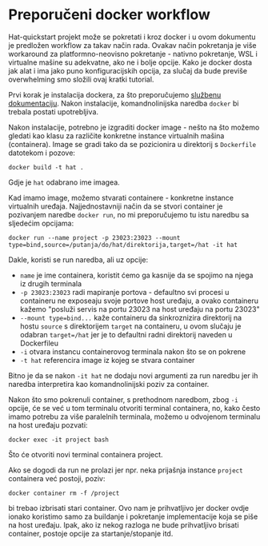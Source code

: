 # Preporučeni docker workflow

Hat-quickstart projekt može se pokretati i kroz docker i u ovom dokumentu je
predložen workflow za takav način rada. Ovakav način pokretanja je više
workaround za platformno-neovisno pokretanje - nativno pokretanje, WSL i
virtualne mašine su adekvatne, ako ne i bolje opcije. Kako je docker dosta jak
alat i ima jako puno konfiguracijskih opcija, za slučaj da bude previše
overwhelming smo složili ovaj kratki tutorial.

Prvi korak je instalacija dockera, za što preporučujemo [službenu
dokumentaciju](https://docs.docker.com/get-started/). Nakon instalacije,
komandnolinijska naredba `docker` bi trebala postati upotrebljiva.

Nakon instalacije, potrebno je izgraditi docker image - nešto na što možemo
gledati kao klasu za različite konkretne instance virtualnih mašina
(containera). Image se gradi tako da se pozicionira u direktorij s `Dockerfile`
datotekom i pozove:

```shell
docker build -t hat .
```

Gdje je `hat` odabrano ime imagea.

Kad imamo image, možemo stvarati containere - konkretne instance virtualnih
uređaja. Najjednostavniji način da se stvori container je pozivanjem naredbe
`docker run`, no mi preporučujemo tu istu naredbu sa sljedećim opcijama:

```shell
docker run --name project -p 23023:23023 --mount type=bind,source=/putanja/do/hat/direktorija,target=/hat -it hat
```

Dakle, koristi se run naredba, ali uz opcije:

  * `name` je ime containera, koristit ćemo ga kasnije da se spojimo na njega
    iz drugih terminala
  * `-p 23023:23023` radi mapiranje portova - defaultno svi procesi u
    containeru ne exposeaju svoje portove host uređaju, a ovako containeru
    kažemo "posluži servis na portu 23023 na host uređaju na portu 23023"
  * `--mount type=bind...` kaže containeru da sinkroznizira direktorij na hostu
    `source` s direktorijem `target` na containeru, u ovom slučaju je odabran
    `target=/hat` jer je to defaultni radni direktorij naveden u Dockerfileu
  * `-i` otvara instancu containerovog terminala nakon što se on pokrene
  * `-t hat` referencira image iz kojeg se stvara container

Bitno je da se nakon `-it hat` ne dodaju novi argumenti za run naredbu jer ih
naredba interpretira kao komandnolinijski poziv za container.

Nakon što smo pokrenuli container, s prethodnom naredbom, zbog `-i` opcije, će
se već u tom terminalu otvoriti terminal containera, no, kako često imamo
potrebu za više paralelnih terminala, možemo u odvojenom terminalu na host
uređaju pozvati:

```shell
docker exec -it project bash
```

Što će otvoriti novi terminal containera project.

Ako se dogodi da run ne prolazi jer npr. neka prijašnja instance `project`
containera već postoji, poziv:

```shell
docker container rm -f /project
```

bi trebao izbrisati stari container. Ovo nam je prihvatljivo jer docker ovdje
ionako koristimo samo za buildanje i pokretanje implementacije koja se piše na
host uređaju. Ipak, ako iz nekog razloga ne bude prihvatljivo brisati
container, postoje opcije za startanje/stopanje itd.
